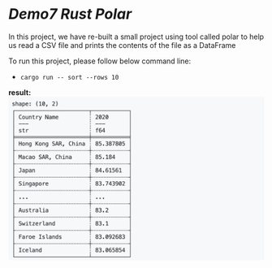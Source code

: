 # ***Demo7 Rust Polar***

In this project, we have re-built a  small project using tool called polar to help us read a CSV file and prints the contents of the file as a DataFrame 

To run this project, please follow below command line:  
* `cargo run -- sort --rows 10`  

**result:**
![result](./result.png)